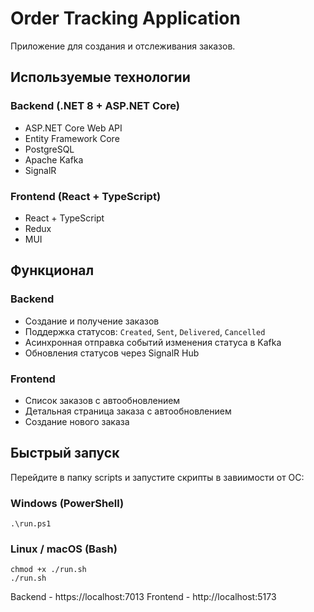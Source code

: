 # Order Tracking Application

Приложение для создания и отслеживания заказов. 

## Используемые технологии

### Backend (.NET 8 + ASP.NET Core)

- ASP.NET Core Web API
- Entity Framework Core
- PostgreSQL
- Apache Kafka
- SignalR
### Frontend (React + TypeScript)

- React + TypeScript
- Redux
- MUI

## Функционал

### Backend

- Создание и получение заказов
- Поддержка статусов: `Created`, `Sent`, `Delivered`, `Cancelled`
- Асинхронная отправка событий изменения статуса в Kafka
- Обновления статусов через SignalR Hub
### Frontend

- Список заказов с автообновлением
- Детальная страница заказа с автообновлением
- Создание нового заказа

## Быстрый запуск

Перейдите в папку scripts и запустите скрипты в завиимости от ОС:
### Windows (PowerShell)

`.\run.ps1`

###  Linux / macOS (Bash)

`chmod +x ./run.sh`  
`./run.sh`


Backend - https://localhost:7013
Frontend - http://localhost:5173
